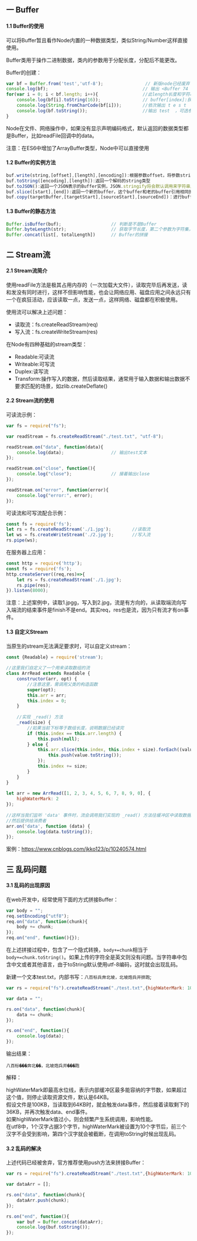 ## 一 Buffer

#### 1.1 Buffer的使用

可以将Buffer暂且看作Node内置的一种数据类型，类似String/Number这样直接使用。  

Buffer类用于操作二进制数据，类内的参数用于分配长度，分配后不能更改。  
 

Buffer的创建：
```js
var bf = Buffer.from('test','utf-8');                // 新版node已经废弃了new Buffer()创建方式，因为不安全     
console.log(bf);                                    // 输出 <Buffer 74 65 73 74>
for(var i = 0; i < bf.length; i++){                 //此length长度和字符串的长度有区别，指buffer的bytes大小
    console.log(bf[i].toString(16));                // buffer[index]:获取或设置在指定index索引未知的8位字节内容
    console.log(String.fromCharCode(bf[i]));        //依次输出 t e s t
    console.log(bf.toString());                     //输出 test  ，可选参数是 [encoding, start, end]，默认使用UTF-8
}
```

Node在文件、网络操作中，如果没有显示声明编码格式，默认返回的数据类型都是Buffer，比如readFile回调中的data。

注意：在ES6中增加了ArrayBuffer类型，Node中可以直接使用

#### 1.2 Buffer的实例方法

```js
buf.write(string,[offset],[length],[encoding]):根据参数offset，将参数string数据写入buffer
buf.toString([encoding],[length]):返回一个解码的string类型
buf.toJSON():返回一个JSON表示的Buffer实例，JSON.stringify将会默认调用来字符串序列化这个Buffer实例
buf.slice([start],[end]):返回一个新的buffer，这个buffer和老的buffer引用相同的内存地址
buf.copy(targetBuffer,[targetStart],[sourceStart],[sourceEnd])：进行buffer的拷贝，拷贝不会影响老的buffer。
```

#### 1.3 Buffer的静态方法

```JavaScript
Buffer.isBuffer(buf);		            // 判断是不是Buffer
Buffer.byteLength(str);	                // 获取字节长度，第二个参数为字符集，默认utf8
Buffer.concat(list[, totalLength])	    // Buffer的拼接
```

## 二 Stream流

#### 2.1 Stream流简介

使用readFile方法是极其占用内存的（一次加载大文件），读取完毕后再发送，读和发没有同时进行，这样不但影响性能，也会让网络应用、磁盘应用之间永远只有一个在疯狂活动，应该读取一点，发送一点，这样网络、磁盘都在积极使用。  

使用流可以解决上述问题：
- 读取流：fs.createReadStream(req)
- 写入流：fs.createWriteStream(res)

在Node有四种基础的stream类型：
- Readable:可读流
- Writeable:可写流
- Duplex:读写流
- Transform:操作写入的数据，然后读取结果，通常用于输入数据和输出数据不要求匹配的场景，如zlib.createDeflate()

#### 2.2 Stream流的使用

可读流示例：
```js
var fs = require("fs");

var readStream = fs.createReadStream("./test.txt", "utf-8");

readStream.on("data", function(data){
    console.log(data);                  // 输出test文本
});

readStream.on("close", function(){
    console.log("close");               // 接着输出close
});

readStream.on("error", function(error){
    console.log("error:", error);
});
```

可读流和可写流配合示例：
```JavaScript
const fs = require('fs');
let rs = fs.createReadStream('./1.jpg');        //读取流
let ws = fs.createWriteStream('./2.jpg');       //写入流
rs.pipe(ws);
```

在服务器上应用：
```js
const http = require('http');
const fs = require('fs');
http.createServer((req,res)=>{
    let rs = fs.createReadStream('./1.jpg');
    rs.pipe(res);
}).listen(8000);
```
注意：上述案例中，读取1.jpgg，写入到2.jpg，流是有方向的，从读取端流向写入端流的结束事件是finish不是end。其实req，res也是流，因为只有流才有on事件。

#### 1.3 自定义Stream

当原生的stream无法满足要求时，可以自定义stream：
```js
const {Readable} = require('stream');
 
//这里我们自定义了一个用来读取数组的流
class ArrRead extends Readable {
    constructor(arr, opt) {
        //注意这里，需调用父类的构造函数
        super(opt);
        this.arr = arr;
        this.index = 0;
    }
 
    //实现 _read() 方法
    _read(size) {
        //如果当前下标等于数组长度，说明数据已经读完
        if (this.index == this.arr.length) {
            this.push(null);
        } else {
            this.arr.slice(this.index, this.index + size).forEach((value) => {
                this.push(value.toString());
            });
            this.index += size;
        }
    }
}
 
let arr = new ArrRead([1, 2, 3, 4, 5, 6, 7, 8, 9, 0], {
    highWaterMark: 2
});
 
//这样当我们监听 'data' 事件时，流会调用我们实现的 _read() 方法往缓冲区中读取数据
//然后提供给消费者
arr.on('data', function (data) {
    console.log(data.toString());
});
```

案例：https://www.cnblogs.com/jkko123/p/10240574.html

## 三 乱码问题

#### 3.1 乱码的出现原因

在web开发中，经常使用下面的方式拼接Buffer：
```js
var body = "";
req.setEncoding("utf8");
req.on("data", function(chunk){
    body += chunk;
});
req.on("end", function(){});
```
在上述拼接过程中，包含了一个隐式转换，`body+=chunk`相当于`body+=chunk.toString()`。如果上传的字符全是英文则没有问题。当字符串中包含中文或者其他语言，由于toString默认使用utf-8编码，这时就会出现乱码。 

新建一个文本test.txt，内部书写：`八百标兵奔北坡，北坡炮兵并排跑`;
```js
var rs = require("fs").createReadStream("./test.txt",{highWaterMark: 10});

var data = "";

rs.on("data", function(chunk){
    data += chunk;
});

rs.on("end", function(){
    console.log(data);
});
```
输出结果：
```
八百标���奔北��，北坡炮兵并���跑
```  

解释：  

highWaterMark即最高水位线，表示内部缓冲区最多能容纳的字节数，如果超过这个值，则停止读取资源文件，默认是64KB。  
假设文件是100KB，当读取到64KB时，就会触发data事件，然后接着读取剩下的36KB，并再次触发data、end事件。  
如果highWaterMark值过小，则会频繁产生系统调用，影响性能。  
在utf8中，1个汉字占据3个字节，highWaterMark被设置为10个字节后，前三个汉字不会受到影响，第四个汉字就会被截断，在调用toString时候出现乱码。

#### 3.2 乱码的解决

上述代码已经被舍弃，官方推荐使用push方法来拼接Buffer：
```js
var rs = require("fs").createReadStream("./test.txt",{highWaterMark: 10});

var dataArr = [];

rs.on("data", function(chunk){
    dataArr.push(chunk);
});

rs.on("end", function(){
    var buf = Buffer.concat(dataArr);
    console.log(buf.toString());
});
```